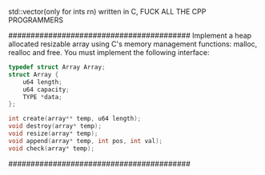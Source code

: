 std::vector(only for ints rn) written in C, FUCK ALL THE CPP PROGRAMMERS

#########################################
Implement a heap allocated resizable array using C's memory management functions:
malloc, realloc and free.
You must implement the following interface:

```c
typedef struct Array Array;
struct Array {
    u64 length;
    u64 capacity;
    TYPE *data;
};

int create(array** temp, u64 length);
void destroy(array* temp);
void resize(array* temp);
void append(array* temp, int pos, int val);
void check(array* temp);
```
#########################################

